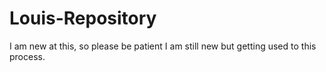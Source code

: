 # Louis-Repository
I am new at this, so please be patient
I am still new but getting used to this process.
